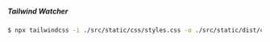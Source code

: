 ##### Tailwind Watcher

```bash
$ npx tailwindcss -i ./src/static/css/styles.css -o ./src/static/dist/css/index.css --watch
```
